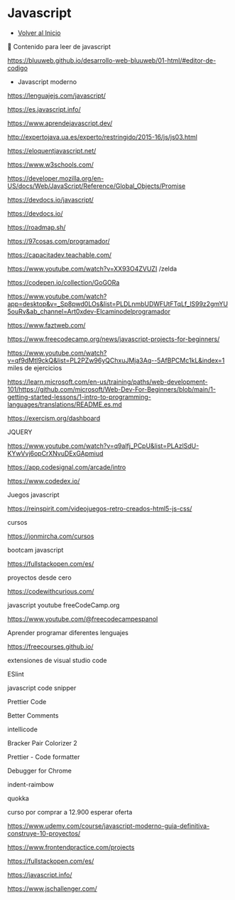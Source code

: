 # Javascript
- [Volver al Inicio](../README.md)

<aside>
👋 Contenido para leer de javascript

https://bluuweb.github.io/desarrollo-web-bluuweb/01-html/#editor-de-codigo

- Javascript moderno

https://lenguajejs.com/javascript/

https://es.javascript.info/

https://www.aprendejavascript.dev/

http://expertojava.ua.es/experto/restringido/2015-16/js/js03.html

https://eloquentjavascript.net/

https://www.w3schools.com/

https://developer.mozilla.org/en-US/docs/Web/JavaScript/Reference/Global_Objects/Promise

https://devdocs.io/javascript/

https://devdocs.io/

https://roadmap.sh/

https://97cosas.com/programador/

https://capacitadev.teachable.com/

https://www.youtube.com/watch?v=XX93O4ZVUZI /zelda

https://codepen.io/collection/GoGORa

https://www.youtube.com/watch?app=desktop&v=_Sp8pwd0LOs&list=PLDLnmbUDWFUtFTqLf_lS99z2gmYU5ouRv&ab_channel=Art0xdev-Elcaminodelprogramador

https://www.faztweb.com/

https://www.freecodecamp.org/news/javascript-projects-for-beginners/

https://www.youtube.com/watch?v=qf9dMtl9ckQ&list=PL2PZw96yQChxuJMja3Aq--5AfBPCMc1kL&index=1  miles de ejercicios

https://learn.microsoft.com/en-us/training/paths/web-development-101/https://github.com/microsoft/Web-Dev-For-Beginners/blob/main/1-getting-started-lessons/1-intro-to-programming-languages/translations/README.es.md

https://exercism.org/dashboard

JQUERY

https://www.youtube.com/watch?v=q9alfj_PCpU&list=PLAzlSdU-KYwVvj6opCrXNvuDExGApmiud

https://app.codesignal.com/arcade/intro

https://www.codedex.io/

Juegos javascript

https://reinspirit.com/videojuegos-retro-creados-html5-js-css/ 

cursos

https://jonmircha.com/cursos

bootcam javascript

https://fullstackopen.com/es/

proyectos desde cero

https://codewithcurious.com/

javascript youtube freeCodeCamp.org

https://www.youtube.com/@freecodecampespanol

Aprender programar diferentes lenguajes

https://freecourses.github.io/

extensiones de visual studio code

ESlint

javascript  code snipper

Prettier Code

Better Comments

intellicode 

Bracker Pair Colorizer 2

Prettier - Code formatter

Debugger for Chrome

indent-raimbow

quokka

curso por comprar a 12.900 esperar oferta

https://www.udemy.com/course/javascript-moderno-guia-definitiva-construye-10-proyectos/

https://www.frontendpractice.com/projects

https://fullstackopen.com/es/

https://javascript.info/

https://www.jschallenger.com/ 

</aside>

